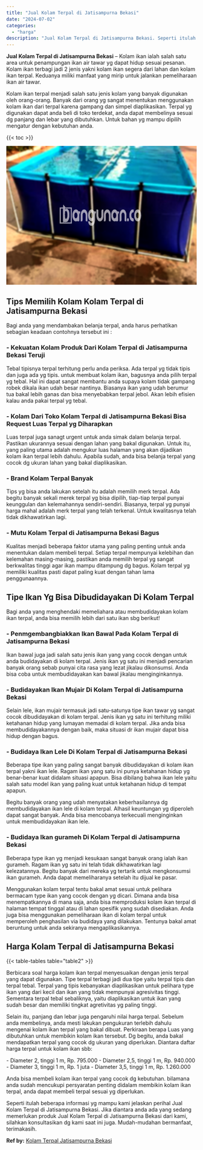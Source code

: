 ```yaml
---
title: "Jual Kolam Terpal di Jatisampurna Bekasi"
date: "2024-07-02"
categories: 
  - "harga"
description: "Jual Kolam Terpal di Jatisampurna Bekasi. Seperti itulah beberapa informasi yg mampu kami jelaskan perihal Jual Kolam Terpal di Jatisampurna Bekasi. Jika dia..."
---
```


**Jual Kolam Terpal di Jatisampurna Bekasi** – Kolam ikan ialah salah satu area untuk penampungan ikan air tawar yg dapat hidup sesuai pesanan. Kolam ikan terbagi jadi 2 jenis yakni kolam ikan segera dari lahan dan kolam ikan terpal. Keduanya miliki manfaat yang mirip untuk jalankan pemeliharaan ikan air tawar.

Kolam ikan terpal menjadi salah satu jenis kolam yang banyak digunakan oleh orang-orang. Banyak dari orang yg sangat menentukan menggunakan kolam ikan dari terpal karena gampang dan simpel diaplikasikan. Terpal yg digunakan dapat anda beli di toko terdekat, anda dapat membelinya sesuai dg panjang dan lebar yang dibutuhkan. Untuk bahan yg mampu dipilih mengatur dengan kebutuhan anda.

{{< toc >}}

![Jual Kolam Terpal di Jatisampurna Bekasi](/images/jual-kolam-terpal-55.png)

## Tips Memilih Kolam Kolam Terpal di Jatisampurna Bekasi

Bagi anda yang mendambakan belanja terpal, anda harus perhatikan sebagian keadaan contohnya tersebut ini :

### \- Kekuatan Kolam Produk Dari Kolam Terpal di Jatisampurna Bekasi Teruji

Tebal tipisnya terpal terhitung perlu anda periksa. Ada terpal yg tidak tipis dan juga ada yg tipis. untuk membuat kolam ikan, bagusnya anda pilih terpal yg tebal. Hal ini dapat sangat membantu anda supaya kolam tidak gampang robek dikala ikan udah besar nantinya. Biasanya ikan yang udah berumur tua bakal lebih ganas dan bisa menyebabkan terpal jebol. Akan lebih efisien kalau anda pakai terpal yg tebal.

### \- Kolam Dari Toko Kolam Terpal di Jatisampurna Bekasi Bisa Request Luas Terpal yg Diharapkan

Luas terpal juga sanagt urgent untuk anda simak dalam belanja terpal. Pastikan ukurannya sesuai dengan lahan yang bakal digunakan. Untuk itu, yang paling utama adalah mengukur luas halaman yang akan dijadikan kolam ikan terpal lebih dahulu. Apabila sudah, anda bisa belanja terpal yang cocok dg ukuran lahan yang bakal diaplikasikan.

### \- Brand Kolam Terpal Banyak

Tips yg bisa anda lakukan setelah itu adalah memilih merk terpal. Ada begitu banyak sekali merek terpal yg bisa dipilih, tiap-tiap terpal punyai keunggulan dan kelemahannya sendiri-sendiri. Biasanya, terpal yg punyai harga mahal adalah merk terpal yang telah terkenal. Untuk kwalitasnya telah tidak dikhawatirkan lagi.

### \- Mutu Kolam Terpal di Jatisampurna Bekasi Bagus

Kualitas menjadi beberapa faktor utama yang paling penting untuk anda menentukan dalam membeli terpal. Setiap terpal mempunyai kelebihan dan kelemahan masing-masing, pastikan anda memilih terpal yg sangat berkwalitas tinggi agar ikan mampu ditampung dg bagus. Kolam terpal yg memiliki kualitas pasti dapat paling kuat dengan tahan lama penggunaannya.

## Tipe Ikan Yg Bisa Dibudidayakan Di Kolam Terpal

Bagi anda yang menghendaki memeliahara atau membudidayakan kolam ikan terpal, anda bisa memilih lebih dari satu ikan sbg berikut!

### \- Penmgembangbiakkan Ikan Bawal Pada Kolam Terpal di Jatisampurna Bekasi

Ikan bawal juga jadi salah satu jenis ikan yang yang cocok dengan untuk anda budidayakan di kolam terpal. Jenis ikan yg satu ini menjadi pencarian banyak orang sebab punyai cita rasa yang lezat jikalau dikonsumsi. Anda bisa coba untuk membudidayakan kan bawal jikalau menginginkannya.

### \- Budidayakan Ikan Mujair Di Kolam Terpal di Jatisampurna Bekasi

Selain lele, ikan mujair termasuk jadi satu-satunya tipe ikan tawar yg sangat cocok dibudidayakan di kolam terpal. Jenis ikan yg satu ini terhitung miliki ketahanan hidup yang lumayan memadai di kolam terpal. Jika anda bisa membudidayakannya dengan baik, maka situasi dr ikan mujair dapat bisa hidup dengan bagus.

### \- Budidaya Ikan Lele Di Kolam Terpal di Jatisampurna Bekasi

Beberapa tipe ikan yang paling sangat banyak dibudidayakan di kolam ikan terpal yakni ikan lele. Ragam ikan yang satu ini punya ketahanan hidup yg benar-benar kuat didalam situasi apapun. Bisa dibilang bahwa ikan lele yaitu salah satu model ikan yang paling kuat untuk ketahanan hidup di tempat apapun.

Begitu banyak orang yang udah menyatakan keberhasilannya dg membudidayakan ikan lele di kolam terpal. Alhasil keuntungan yg diperoleh dapat sangat banyak. Anda bisa mencobanya terkecuali menginginkan untuk membudidayakan ikan lele.

### \- Budidaya Ikan gurameh Di Kolam Terpal di Jatisampurna Bekasi

Beberapa type ikan yg menjadi kesukaan sangat banyak orang ialah ikan gurameh. Ragam ikan yg satu ini telah tidak dikhawatirkan lagi kelezatannya. Begitu banyak dari mereka yg tertarik untuk mengkonsumsi ikan gurameh. Anda dapat memeliharanya setelah itu dijual ke pasar.

Menggunakan kolam terpal tentu bakal amat sesuai untuk pelihara bermacam type ikan yang cocok dengan yg dicari. Dimana anda bisa menempatkannya di mana saja, anda bisa memproduksi kolam ikan terpal di halaman tempat tinggal atau di lahan spesifik yang sudah disediakan. Anda juga bisa menggunakan pemeliharaan ikan di kolam terpal untuk memperoleh penghasilan via budidaya yang dilakukan. Tentunya bakal amat beruntung untuk anda sekiranya mengaplikasikannya.

## Harga Kolam Terpal di Jatisampurna Bekasi

{{< table-tables table="table2" >}}

Berbicara soal harga kolam ikan terpal menyesuaikan dengan jenis terpal yang dapat digunakan. Tipe terpal terbagi jadi dua tipe yaitu terpal tipis dan terpal tebal. Terpal yang tipis kebanyakan diaplikasikan untuk pelihara type ikan yang dari kecil dan ikan yang tidak mempunyai agresivitas tinggi. Sementara terpal tebal sebaliknya, yaitu diaplikasikan untuk ikan yang sudah besar dan memiliki tingkat agretivitas yg paling tinggi.

Selain itu, panjang dan lebar juga pengaruhi nilai harga terpal. Sebelum anda membelinya, anda mesti lakukan pengukuran terlebih dahulu mengenai kolam ikan terpal yang bakal dibuat. Perkiraan berapa Luas yang dibutuhkan untuk membikin kolam ikan tersebut. Dg begitu, anda bakal mendapatkan terpal yang cocok dg ukuran yang diperlukan. Diantara daftar harga terpal untuk kolam ikan sbb:

\- Diameter 2, tinggi 1 m, Rp. 795.000 - Diameter 2,5, tinggi 1 m, Rp. 940.000 - Diameter 3, tinggi 1 m, Rp. 1 juta - Diameter 3,5, tinggi 1 m, Rp. 1.260.000

Anda bisa membeli kolam ikan terpal yang cocok dg kebutuhan. bilamana anda sudah mencukupi persyaratan penting didalam membikin kolam ikan terpal, anda dapat membeli terpal sesuai yg diperlukan.

Seperti itulah beberapa informasi yg mampu kami jelaskan perihal Jual Kolam Terpal di Jatisampurna Bekasi. Jika diantara anda ada yang sedang memerlukan produk Jual Kolam Terpal di Jatisampurna Bekasi dari kami, silahkan konsultasikan dg kami saat ini juga. Mudah-mudahan bermanfaat, terimakasih.

**Ref by:** [Kolam Terpal Jatisampurna Bekasi](https://id.wikipedia.org/wiki/Kolam)
